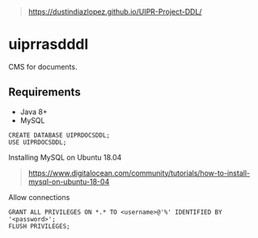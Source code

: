 > https://dustindiazlopez.github.io/UIPR-Project-DDL/

# uiprrasdddl

CMS for documents.

## Requirements

- Java 8+
- MySQL

```MySQL
CREATE DATABASE UIPRDOCSDDL;
USE UIPRDOCSDDL;
```

Installing MySQL on Ubuntu 18.04
> https://www.digitalocean.com/community/tutorials/how-to-install-mysql-on-ubuntu-18-04

Allow connections
```MySQL
GRANT ALL PRIVILEGES ON *.* TO <username>@'%' IDENTIFIED BY '<password>';
FLUSH PRIVILEGES;
```
